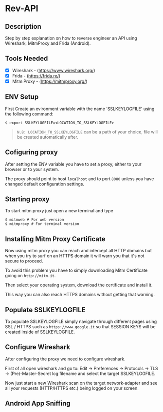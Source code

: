 # Rev-API

## Description

Step by step explanation on how to reverse engineer an API using Wireshark, MitmProxy and Frida (Android).

## Tools Needed

- [x] Wireshark - (https://www.wireshark.org/)
- [x] Frida - (https://frida.re/)
- [x] Mitm Proxy - (https://mitmproxy.org/)

## ENV Setup

First Create an evironment variable with the name 'SSLKEYLOGFILE' using the following command:

```console
$ export SSLKEYLOGFILE=<LOCATION_TO_SSLKEYLOGFILE>
```

> `N.B: LOCATION_TO_SSLKEYLOGFILE` can be a path of your choice, file will be created automatically after.

## Cofiguring proxy

After setting the ENV variable you have to set a proxy, either to your browser or to your system.

The proxy should point to host `localhost` and to port `8080` unless you have changed default configuration settings.

<!-- After setting the ENV variable you have to close all browser istances, make sure of that because it's a crucuial step.

Now start a browser instance from the exact same terminal window where you set the ENV variable.

For example on macos you can open `chromium` doing the following command:

```console
$ chromium &
```
At this point just open some SSL / HTTPS pages like for example `https://www.google.it` so that the SSLKEYLOGFILE gets populated -->

## Starting proxy

To start mitm proxy just open a new terminal and type

```console
$ mitmweb # For web version
$ mitmproxy # For terminal version
```

## Installing Mitm Proxy Certificate

Now using mitm proxy you can reach and intercept all HTTP domains but when you try to surf on an HTTPS
domain it will warn you that it's not secure to proceed.

To avoid this problem you have to simply downloading Mitm Certificate going on `http://mitm.it`.

Then select your operating system, download the certificate and install it.

This way you can also reach HTTPS domains without getting that warning.

## Populate SSLKEYLOGFILE

To populate SSLKEYLOGFILE simply navigate through different pages using SSL / HTTPS such as `https://www.google.it` so that SESSION KEYS
will be created inside of SSLKEYLOGFILE.

## Configure Wireshark

After configuring the proxy we need to configure wireshark.

First of all open wireshark and go to: Edit -> Preferences -> Protocols -> TLS -> (Pre)-Master-Secret log filename
and select the target SSLKEYLOGFILE.

Now just start a new Wireshark scan on the target network-adapter and see all your requests (HTTP/HTTPS etc.)
being logged on your screen.

## Android App Sniffing
